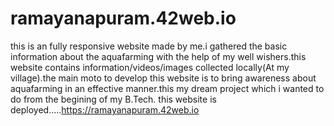 # ramayanapuram.42web.io
this is an fully responsive website made by me.i gathered the basic information about the aquafarming with the help of my well wishers.this website contains information/videos/images collected locally(At my village).the main moto to develop this website is to bring awareness about aquafarming in an effective manner.this my dream  project which i wanted to do from the begining of my B.Tech.
this website is deployed.....https://ramayanapuram.42web.io
